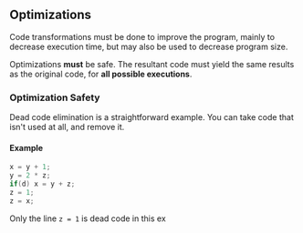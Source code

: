## Optimizations

Code transformations must be done to improve the program, mainly to decrease execution time, but may also be used to decrease program size.

Optimizations **must** be safe. The resultant code must yield the same results as the original code, for **all possible executions**.

### Optimization Safety

Dead code elimination is a straightforward example. You can take code that isn't used at all, and remove it.

#### Example

```c
x = y + 1;
y = 2 * z;
if(d) x = y + z;
z = 1;
z = x;
```

Only the line `z = 1` is dead code in this ex